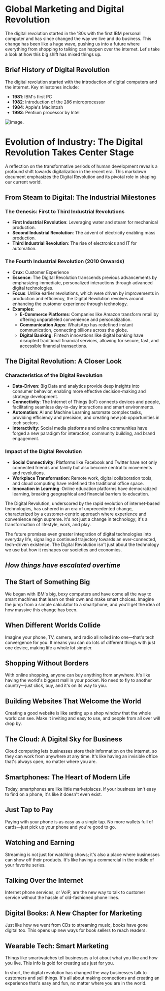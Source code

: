 # Global Marketing and Digital Revolution

The digital revolution started in the '80s with the first IBM personal computer and has since changed the way we live and do business. This change has been like a huge wave, pushing us into a future where everything from shopping to talking can happen over the internet. Let's take a look at how this big shift has mixed things up.

## Brief History of Digital Revolution
The digital revolution started with the introduction of digital computers and the internet. Key milestones include:
- **1981**: IBM's first PC
- **1982**: Introduction of the 286 microprocessor
- **1984**: Apple's Macintosh
- **1993**: Pentium processor by Intel


![image](https://github.com/Collegehive/Notes/assets/159722383/f736f66f-888b-4c25-903b-997854fbec72).

# Evolution of Industry: The Digital Revolution Takes Center Stage

A reflection on the transformative periods of human development reveals a profound shift towards digitalization in the recent era. This markdown document emphasizes the Digital Revolution and its pivotal role in shaping our current world.

## From Steam to Digital: The Industrial Milestones

### The Genesis: First to Third Industrial Revolutions
- **First Industrial Revolution**: Leveraging water and steam for mechanical production.
- **Second Industrial Revolution**: The advent of electricity enabling mass production.
- **Third Industrial Revolution**: The rise of electronics and IT for automation.

### The Fourth Industrial Revolution (2010 Onwards)
- **Crux**: Customer Experience
- **Essence**: The Digital Revolution transcends previous advancements by emphasizing immediate, personalized interactions through advanced digital technologies.
- **Focus**: Unlike earlier revolutions, which were driven by improvements in production and efficiency, the Digital Revolution revolves around enhancing the customer experience through technology.
- **Examples**: 
  - **E-Commerce Platforms**: Companies like Amazon transform retail by offering unparalleled convenience and personalization.
  - **Communication Apps**: WhatsApp has redefined instant communication, connecting billions across the globe.
  - **Digital Banking**: Fintech innovations like digital banking have disrupted traditional financial services, allowing for secure, fast, and accessible financial transactions.

## The Digital Revolution: A Closer Look

### Characteristics of the Digital Revolution
- **Data-Driven**: Big Data and analytics provide deep insights into consumer behavior, enabling more effective decision-making and strategy development.
- **Connectivity**: The Internet of Things (IoT) connects devices and people, facilitating seamless day-to-day interactions and smart environments.
- **Automation**: AI and Machine Learning automate complex tasks, providing efficiency and precision, and creating new job opportunities in tech sectors.
- **Interactivity**: Social media platforms and online communities have forged a new paradigm for interaction, community building, and brand engagement.

### Impact of the Digital Revolution
- **Social Connectivity**: Platforms like Facebook and Twitter have not only connected friends and family but also become central to movements and revolutions.
- **Workplace Transformation**: Remote work, digital collaboration tools, and cloud computing have redefined the traditional office space.
- **Innovation in Learning**: Online education platforms have democratized learning, breaking geographical and financial barriers to education.

The Digital Revolution, underscored by the rapid evolution of internet-based technologies, has ushered in an era of unprecedented change, characterized by a customer-centric approach where experience and convenience reign supreme. It's not just a change in technology; it's a transformation of lifestyle, work, and play.

The future promises even greater integration of digital technologies into everyday life, signaling a continued trajectory towards an ever-connected, tech-driven existence. The Digital Revolution isn't just about the technology we use but how it reshapes our societies and economies.


## *How things have escalated overtime*

## The Start of Something Big
We began with IBM's big, boxy computers and have come all the way to smart machines that learn on their own and make smart choices. Imagine the jump from a simple calculator to a smartphone, and you'll get the idea of how massive this change has been.

## When Different Worlds Collide
Imagine your phone, TV, camera, and radio all rolled into one—that's tech convergence for you. It means you can do lots of different things with just one device, making life a whole lot simpler.

## Shopping Without Borders
With online shopping, anyone can buy anything from anywhere. It's like having the world's biggest mall in your pocket. No need to fly to another country—just click, buy, and it's on its way to you.

## Building Websites That Welcome the World
Creating a good website is like setting up a shop window that the whole world can see. Make it inviting and easy to use, and people from all over will drop by.

## The Cloud: A Digital Sky for Business
Cloud computing lets businesses store their information on the internet, so they can work from anywhere at any time. It's like having an invisible office that's always open, no matter where you are.

## Smartphones: The Heart of Modern Life
Today, smartphones are like little marketplaces. If your business isn't easy to find on a phone, it's like it doesn't even exist.

## Just Tap to Pay
Paying with your phone is as easy as a single tap. No more wallets full of cards—just pick up your phone and you're good to go.

## Watching and Earning
Streaming is not just for watching shows; it's also a place where businesses can show off their products. It's like having a commercial in the middle of your favorite series.

## Talking Over the Internet
Internet phone services, or VoIP, are the new way to talk to customer service without the hassle of old-fashioned phone lines.

## Digital Books: A New Chapter for Marketing
Just like how we went from CDs to streaming music, books have gone digital too. This opens up new ways for book sellers to reach readers.

## Wearable Tech: Smart Marketing
Things like smartwatches tell businesses a lot about what you like and how you live. This info is gold for creating ads just for you.

In short, the digital revolution has changed the way businesses talk to customers and sell things. It's all about making connections and creating an experience that's easy and fun, no matter where you are in the world.

